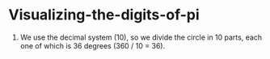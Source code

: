 # Visualizing-the-digits-of-pi
1. We use the decimal system (10), so we divide the circle in 10 parts, each one of which is 36 degrees (360 / 10 = 36).
